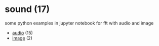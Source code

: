 # sound (17)
some python examples in jupyter notebook for fft with audio and image

+ [audio](sound/README.md) (15)
+ [image](image/README.md) (2)
